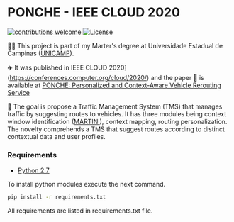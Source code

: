 # PONCHE - IEEE CLOUD 2020

[![contributions welcome](https://img.shields.io/badge/contributions-welcome-brightgreen.svg?style=flat)](https://github.com/lucaslzl/cerva/issues)
[![License](https://img.shields.io/badge/License-Apache%202.0-blue.svg)](https://opensource.org/licenses/Apache-2.0)

:man_student: This project is part of my Marter's degree at Universidade Estadual de Campinas ([UNICAMP](https://ic.unicamp.br/)). 

:airplane: It was published in IEEE CLOUD 2020](https://conferences.computer.org/cloud/2020/) and the paper :notebook: is available at [PONCHE: Personalized and Context-Aware Vehicle Rerouting Service](https://ieeexplore.ieee.org/document/9284239/)

:blue_car: The goal is propose a Traffic Management System (TMS) that manages traffic by suggesting routes to vehicles. It has three modules being context window identification ([MARTINI](https://github.com/lucaslzl/martini)), context mapping, routing personalization. The novelty comprehends a TMS that suggest routes according to distinct contextual data and user profiles.

### Requirements

- [Python 2.7](https://www.python.org/downloads/)

To install python modules execute the next command.

```bash
pip install -r requirements.txt
```

All requirements are listed in requirements.txt file.